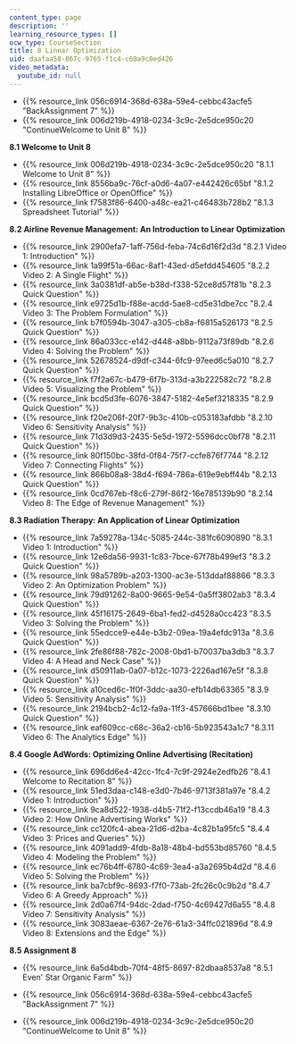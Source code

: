 ```yaml
---
content_type: page
description: ''
learning_resource_types: []
ocw_type: CourseSection
title: 8 Linear Optimization
uid: daafaa58-867c-9765-f1c4-c60a9c0ed426
video_metadata:
  youtube_id: null
---
```


*   {{% resource_link 056c6914-368d-638a-59e4-cebbc43acfe5 "BackAssignment 7" %}}
*   {{% resource_link 006d219b-4918-0234-3c9c-2e5dce950c20 "ContinueWelcome to Unit 8" %}}

**8.1 Welcome to Unit 8**

*   {{% resource_link 006d219b-4918-0234-3c9c-2e5dce950c20 "8.1.1 Welcome to Unit 8" %}}
*   {{% resource_link 8556ba9c-76cf-a0d6-4a07-e442426c65bf "8.1.2 Installing LibreOffice or OpenOffice" %}}
*   {{% resource_link f7583f86-6400-a48c-ea21-c46483b728b2 "8.1.3 Spreadsheet Tutorial" %}}

**8.2 Airline Revenue Management: An Introduction to Linear Optimization**

*   {{% resource_link 2900efa7-1aff-756d-feba-74c6d16f2d3d "8.2.1 Video 1: Introduction" %}}
*   {{% resource_link 1a99f51a-66ac-8af1-43ed-d5efdd454605 "8.2.2 Video 2: A Single Flight" %}}
*   {{% resource_link 3a0381df-ab5e-b38d-f338-52ce8d57f81b "8.2.3 Quick Question" %}}
*   {{% resource_link e9725d1b-f88e-acdd-5ae8-cd5e31dbe7cc "8.2.4 Video 3: The Problem Formulation" %}}
*   {{% resource_link b7f0594b-3047-a305-cb8a-f6815a526173 "8.2.5 Quick Question" %}}
*   {{% resource_link 86a033cc-e142-d448-a8bb-9112a73f89db "8.2.6 Video 4: Solving the Problem" %}}
*   {{% resource_link 52678524-d9df-c344-6fc9-97eed6c5a010 "8.2.7 Quick Question" %}}
*   {{% resource_link f7f2a67c-b479-6f7b-313d-a3b222582c72 "8.2.8 Video 5: Visualizing the Problem" %}}
*   {{% resource_link bcd5d3fe-6076-3847-5182-4e5ef3218335 "8.2.9 Quick Question" %}}
*   {{% resource_link f20e206f-20f7-9b3c-410b-c053183afdbb "8.2.10 Video 6: Sensitivity Analysis" %}}
*   {{% resource_link 71d3d9d3-2435-5e5d-1972-5596dcc0bf78 "8.2.11 Quick Question" %}}
*   {{% resource_link 80f150bc-38fd-0f84-75f7-ccfe876f7744 "8.2.12 Video 7: Connecting Flights" %}}
*   {{% resource_link 866b08a8-38d4-f694-786a-619e9ebff44b "8.2.13 Quick Question" %}}
*   {{% resource_link 0cd767eb-f8c6-279f-86f2-16e785139b90 "8.2.14 Video 8: The Edge of Revenue Management" %}}

**8.3 Radiation Therapy: An Application of Linear Optimization**

*   {{% resource_link 7a59278a-134c-5085-244c-381fc6090890 "8.3.1 Video 1: Introduction" %}}
*   {{% resource_link 12e6da56-9931-1c83-7bce-67f78b499ef3 "8.3.2 Quick Question" %}}
*   {{% resource_link 98a5789b-a203-1300-ac3e-513ddaf88866 "8.3.3 Video 2: An Optimization Problem" %}}
*   {{% resource_link 79d91262-8a00-9665-9e54-0a5ff3802ab3 "8.3.4 Quick Question" %}}
*   {{% resource_link 45f16175-2649-6ba1-fed2-d4528a0cc423 "8.3.5 Video 3: Solving the Problem" %}}
*   {{% resource_link 55edcce9-e44e-b3b2-09ea-19a4efdc913a "8.3.6 Quick Question" %}}
*   {{% resource_link 2fe86f88-782c-2008-0bd1-b70037ba3db3 "8.3.7 Video 4: A Head and Neck Case" %}}
*   {{% resource_link d50911ab-0a07-b12c-1073-2226ad167e5f "8.3.8 Quick Question" %}}
*   {{% resource_link a10ced6c-1f0f-3ddc-aa30-efb14db63365 "8.3.9 Video 5: Sensitivity Analysis" %}}
*   {{% resource_link 2194bcb2-4c12-fa9a-11f3-457666bd1bee "8.3.10 Quick Question" %}}
*   {{% resource_link eaf609cc-c68c-36a2-cb16-5b923543a1c7 "8.3.11 Video 6: The Analytics Edge" %}}

**8.4 Google AdWords: Optimizing Online Advertising (Recitation)**

*   {{% resource_link 696dd6e4-42cc-1fc4-7c9f-2924e2edfb26 "8.4.1 Welcome to Recitation 8" %}}
*   {{% resource_link 51ed3daa-c148-e3d0-7b46-9713f381a97e "8.4.2 Video 1: Introduction" %}}
*   {{% resource_link 9ca8d522-1938-d4b5-71f2-f13ccdb46a19 "8.4.3 Video 2: How Online Advertising Works" %}}
*   {{% resource_link cc120fc4-abea-21d6-d2ba-4c82b1a95fc5 "8.4.4 Video 3: Prices and Queries" %}}
*   {{% resource_link 4091add9-4fdb-8a18-48b4-bd553bd85760 "8.4.5 Video 4: Modeling the Problem" %}}
*   {{% resource_link ec76b4ff-6780-4c69-3ea4-a3a2695b4d2d "8.4.6 Video 5: Solving the Problem" %}}
*   {{% resource_link ba7cbf9c-8693-f7f0-73ab-2fc26c0c9b2d "8.4.7 Video 6: A Greedy Approach" %}}
*   {{% resource_link 2d0a67f4-94dc-2dad-f750-4c69427d6a55 "8.4.8 Video 7: Sensitivity Analysis" %}}
*   {{% resource_link 3083aeae-6367-2e76-61a3-34ffc021896d "8.4.9 Video 8: Extensions and the Edge" %}}

**8.5 Assignment 8**

*   {{% resource_link 6a5d4bdb-70f4-48f5-8697-82dbaa8537a8 "8.5.1 Even' Star Organic Farm" %}}

*   {{% resource_link 056c6914-368d-638a-59e4-cebbc43acfe5 "BackAssignment 7" %}}
*   {{% resource_link 006d219b-4918-0234-3c9c-2e5dce950c20 "ContinueWelcome to Unit 8" %}}